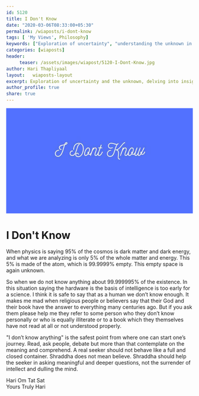 ```yaml
--- 
id: 5120 
title: I Don't Know
date: "2020-03-06T08:33:00+05:30"
permalink: /wiaposts/i-dont-know
tags: [ 'My Views', Philosophy]    
keywords: ["Exploration of uncertainty", "understanding the unknown in philosophy", "poetic insights on not knowing", "philosophy of uncertainty and exploration", "exploring the unknown in philosophical context"]  
categories: [wiaposts] 
header:
     teaser: /assets/images/wiapost/5120-I-Dont-Know.jpg
author: Hari Thapliyaal 
layout:   wiaposts-layout
excerpt: Exploration of uncertainty and the unknown, delving into insights on exploration and not knowing.
author_profile: true 
share: true 
---
```


![I Don't Know](/assets/images/wiapost/5120-I-Dont-Know.jpg)     
   
# I Don't Know   
    
When physics is saying 95% of the cosmos is dark matter and dark energy, and what we are analyzing is only 5% of the whole matter and energy. This 5% is made of the atom, which is 99.9999% empty. This empty space is again unknown.    
    
So when we do not know anything about 99.999995% of the existence. In this situation saying the hardware is the basis of intelligence is too early for a science. I think it is safe to say that as a human we don’t know enough. It makes me mad when religious people or believers say that their God and their book have the answer to everything many centuries ago. But if you ask them please help me they refer to some person who they don’t know personally or who is equally illiterate or to a book which they themselves have not read at all or not understood properly.    
    
"I don’t know anything" is the safest point from where one can start one’s journey. Read, ask people, debate but more than that contemplate on the meaning and comprehend. A real seeker should not behave like a full and closed container. Shraddha does not mean believe. Shraddha should help the seeker in asking meaningful and deeper questions, not the surrender of intellect and dulling the mind.    
    
Hari Om Tat Sat     
Yours Truly Hari    
